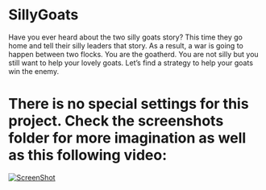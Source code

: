 # SillyGoats

Have you ever heard about the two silly goats story? This time they go home and tell their silly leaders that story. As a result, a war is going to happen between two flocks. You are the goatherd. You are not silly but you still want to help your lovely goats. Let’s find a strategy to help your goats win the enemy.

# There is no special settings for this project. Check the screenshots folder for more imagination as well as this following video:
[![ScreenShot](https://github.com/jarvis57/SillyGoats/blob/master/screenshot/menu.jpg?raw=true)](https://www.youtube.com/watch?v=WAWp_4S46bI)

